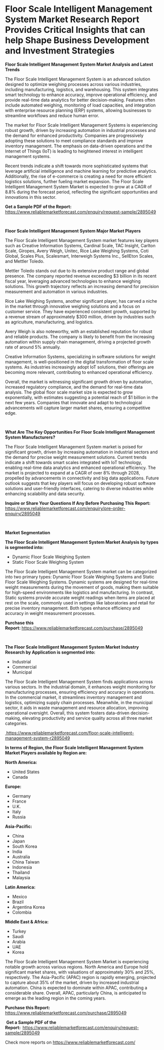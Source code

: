 <p><h1>Floor Scale Intelligent Management System Market Research Report Provides Critical Insights that can help Shape Business Development and Investment Strategies</h1></p><p><strong>Floor Scale Intelligent Management System Market Analysis and Latest Trends</strong></p>
<p><p>The Floor Scale Intelligent Management System is an advanced solution designed to optimize weighing processes across various industries, including manufacturing, logistics, and warehousing. This system integrates smart technology to enhance accuracy, improve operational efficiency, and provide real-time data analytics for better decision-making. Features often include automated weighing, monitoring of load capacities, and integration with enterprise resource planning (ERP) systems, allowing businesses to streamline workflows and reduce human error.</p><p>The market for Floor Scale Intelligent Management Systems is experiencing robust growth, driven by increasing automation in industrial processes and the demand for enhanced productivity. Companies are progressively adopting these solutions to meet compliance standards and improve inventory management. The emphasis on data-driven operations and the Internet of Things (IoT) is leading to heightened interest in intelligent management systems.</p><p>Recent trends indicate a shift towards more sophisticated systems that leverage artificial intelligence and machine learning for predictive analytics. Additionally, the rise of e-commerce is creating a need for more efficient logistics solutions, further fueling market expansion. The Floor Scale Intelligent Management System Market is expected to grow at a CAGR of 8.8% during the forecast period, reflecting the significant opportunities and innovations in this sector.</p></p>
<p><strong>Get a Sample PDF of the Report:&nbsp;</strong> <a href="https://www.reliablemarketforecast.com/enquiry/request-sample/2895049?utm_campaign=3446&utm_medium=2&utm_source=Github&utm_content=ia&utm_term=15032025&utm_id=floor-scale-intelligent-management-system">https://www.reliablemarketforecast.com/enquiry/request-sample/2895049</a></p>
<p>&nbsp;</p>
<p><strong>Floor Scale Intelligent Management System Major Market Players</strong></p>
<p><p>The Floor Scale Intelligent Management System market features key players such as Creative Information Systems, Cardinal Scale, TAC Insight, Carlton Scale, Giropes, Avery Weigh, Unitec, Rice Lake Weighing Systems, Coti Global, Scales Plus, Scalesmart, Interweigh Systems Inc., SellEton Scales, and Mettler Toledo. </p><p>Mettler Toledo stands out due to its extensive product range and global presence. The company reported revenue exceeding $3 billion in its recent fiscal year, leveraging advanced technologies to enhance weighing solutions. This growth trajectory reflects an increasing demand for precision measurement and automation in various industries.</p><p>Rice Lake Weighing Systems, another significant player, has carved a niche in the market through innovative weighing solutions and a focus on customer service. They have experienced consistent growth, supported by a revenue stream of approximately $300 million, driven by industries such as agriculture, manufacturing, and logistics.</p><p>Avery Weigh is also noteworthy, with an established reputation for robust and reliable products. The company is likely to benefit from the increasing automation within supply chain management, driving a projected growth rate of around 5% annually.</p><p>Creative Information Systems, specializing in software solutions for weight management, is well-positioned in the digital transformation of floor scale systems. As industries increasingly adopt IoT solutions, their offerings are becoming more relevant, contributing to enhanced operational efficiency.</p><p>Overall, the market is witnessing significant growth driven by automation, increased regulatory compliance, and the demand for real-time data analysis. The global floor scale market size is expected to grow exponentially, with estimates suggesting a potential reach of $1 billion in the next few years. Companies that innovate and adapt to technological advancements will capture larger market shares, ensuring a competitive edge.</p></p>
<p>&nbsp;</p>
<p><strong>What Are The Key Opportunities For Floor Scale Intelligent Management System Manufacturers?</strong></p>
<p><p>The Floor Scale Intelligent Management System market is poised for significant growth, driven by increasing automation in industrial sectors and the demand for precise weight measurement solutions. Current trends indicate a shift towards smart scales integrated with IoT technology, enabling real-time data analytics and enhanced operational efficiency. The market is projected to expand at a CAGR of over 8% through 2028, propelled by advancements in connectivity and big data applications. Future outlook suggests that key players will focus on developing robust software solutions and user-friendly interfaces, catering to diverse industries while enhancing scalability and data security.</p></p>
<p><strong>Inquire or Share Your Questions If Any Before Purchasing This Report:</strong> <a href="https://www.reliablemarketforecast.com/enquiry/pre-order-enquiry/2895049?utm_campaign=3446&utm_medium=2&utm_source=Github&utm_content=ia&utm_term=15032025&utm_id=floor-scale-intelligent-management-system">https://www.reliablemarketforecast.com/enquiry/pre-order-enquiry/2895049</a></p>
<p>&nbsp;</p>
<p><strong>Market Segmentation</strong></p>
<p><strong>The Floor Scale Intelligent Management System Market Analysis by types is segmented into:</strong></p>
<p><ul><li>Dynamic Floor Scale Weighing System</li><li>Static Floor Scale Weighing System</li></ul></p>
<p><p>The Floor Scale Intelligent Management System market can be categorized into two primary types: Dynamic Floor Scale Weighing Systems and Static Floor Scale Weighing Systems. Dynamic systems are designed for real-time weight measurements during the movement of goods, making them suitable for high-speed environments like logistics and manufacturing. In contrast, Static systems provide accurate weight readings when items are placed at rest on the scale, commonly used in settings like laboratories and retail for precise inventory management. Both types enhance efficiency and accuracy in weight measurement processes.</p></p>
<p><strong>Purchase this Report:&nbsp;</strong><a href="https://www.reliablemarketforecast.com/purchase/2895049?utm_campaign=3446&utm_medium=2&utm_source=Github&utm_content=ia&utm_term=15032025&utm_id=floor-scale-intelligent-management-system">https://www.reliablemarketforecast.com/purchase/2895049</a></p>
<p>&nbsp;</p>
<p><strong>The Floor Scale Intelligent Management System Market Industry Research by Application is segmented into:</strong></p>
<p><ul><li>Industrial</li><li>Commercial</li><li>Municipal</li></ul></p>
<p><p>The Floor Scale Intelligent Management System finds applications across various sectors. In the industrial domain, it enhances weight monitoring for manufacturing processes, ensuring efficiency and accuracy in operations. In the commercial market, it streamlines inventory management and logistics, optimizing supply chain processes. Meanwhile, in the municipal sector, it aids in waste management and resource allocation, improving operational oversight. Overall, this system fosters data-driven decision-making, elevating productivity and service quality across all three market categories.</p></p>
<p><a href="https://www.reliablemarketforecast.com/floor-scale-intelligent-management-system-r2895049?utm_campaign=3446&utm_medium=2&utm_source=Github&utm_content=ia&utm_term=15032025&utm_id=floor-scale-intelligent-management-system">&nbsp;https://www.reliablemarketforecast.com/floor-scale-intelligent-management-system-r2895049</a></p>
<p><strong>In terms of Region, the Floor Scale Intelligent Management System Market Players available by Region are:</strong></p>
<p>
    <p> <strong> North America: </strong>
        <ul>
            <li>United States</li>
            <li>Canada</li>
        </ul>
        </p> 
    <p> <strong> Europe: </strong>
        <ul>
            <li>Germany</li>
            <li>France</li>
            <li>U.K.</li>
            <li>Italy</li>
            <li>Russia</li>
        </ul>
        </p> 
    <p> <strong> Asia-Pacific: </strong>
        <ul>
            <li>China</li>
            <li>Japan</li>
            <li>South Korea</li>
            <li>India</li>
            <li>Australia</li>
            <li>China Taiwan</li>
            <li>Indonesia</li>
            <li>Thailand</li>
            <li>Malaysia</li>
        </ul>
        </p> 
    <p> <strong> Latin America: </strong>
        <ul>
            <li>Mexico</li>
            <li>Brazil</li>
            <li>Argentina Korea</li>
            <li>Colombia</li>
        </ul>
        </p> 
    <p> <strong> Middle East & Africa: </strong>
        <ul>
            <li>Turkey</li>
            <li>Saudi</li>
            <li>Arabia</li>
            <li>UAE</li>
            <li>Korea</li>
        </ul>
    </p>
    </p>
<p><p>The Floor Scale Intelligent Management System Market is experiencing notable growth across various regions. North America and Europe hold significant market shares, with valuations of approximately 30% and 25%, respectively. The Asia-Pacific (APAC) region is rapidly emerging, projected to capture about 35% of the market, driven by increased industrial automation. China is expected to dominate within APAC, contributing a considerable share. Overall, APAC, particularly China, is anticipated to emerge as the leading region in the coming years.</p></p>
<p><strong>Purchase this Report: </strong><a href="https://www.reliablemarketforecast.com/purchase/2895049?utm_campaign=3446&utm_medium=2&utm_source=Github&utm_content=ia&utm_term=15032025&utm_id=floor-scale-intelligent-management-system">https://www.reliablemarketforecast.com/purchase/2895049</a></p>
<p>&nbsp;<strong>Get a Sample PDF of the Report:&nbsp;&nbsp;</strong><a href="https://www.reliablemarketforecast.com/enquiry/request-sample/2895049?utm_campaign=3446&utm_medium=2&utm_source=Github&utm_content=ia&utm_term=15032025&utm_id=floor-scale-intelligent-management-system">https://www.reliablemarketforecast.com/enquiry/request-sample/2895049</a></p>
<p><strong></strong></p>
<p>Check more reports on <a href="https://www.reliablemarketforecast.com/?utm_campaign=3446&utm_medium=2&utm_source=Github&utm_content=ia&utm_term=15032025&utm_id=floor-scale-intelligent-management-system">https://www.reliablemarketforecast.com/</a></p>